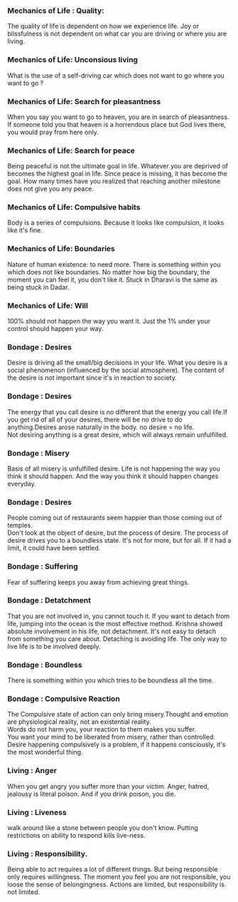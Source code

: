 ### Mechanics of Life : Quality:
The quality of life  is dependent on how we experience life. Joy or blissfulness is not dependent on what car you are driving or where you are living. 

### Mechanics of Life: Unconsious living 
What is the use of a self-driving car which does not want to go where you want to go ?

### Mechanics of Life: Search for pleasantness
When you say you want to go to heaven, you are in search of pleasantness. If someone told you that heaven is a horrendous place but God lives there, you would pray from here only.

### Mechanics of Life: Search for peace
Being peaceful is not the ultimate goal in life. Whatever you are deprived of becomes  the highest goal in life. Since peace is missing, it has become the goal. How many times have you realized that reaching another milestone does not give you any peace.

### Mechanics of Life: Compulsive habits
Body is a series of compulsions. Because it looks like compulsion, it looks like it's fine.

### Mechanics of Life: Boundaries
Nature of human existence: to need more. There is something within you which does not like boundaries. No matter how big the boundary, the moment you can feel it, you don't like it. Stuck in Dharavi is the same as being stuck in Dadar.

### Mechanics of Life: Will
100% should not happen the way you want it. Just the 1% under your control should happen your way.

### Bondage : Desires
Desire is driving all the small/big decisions in your life. What you desire is a social phenomenon (influenced by the social atmosphere). The content of the desire is not important since it's in reaction to society. 

### Bondage : Desires
The energy that you call desire is no different that the energy you call life.If you get rid of all of your desires, there will be no drive to do anything.Desires arose naturally in the body. no desire = no life.    
Not desiring anything is a great desire, which will always remain unfulfilled.

### Bondage : Misery
Basis of all misery is unfulfilled desire. Life is not happening the way you think it should happen. And the way you think it should happen changes everyday.

### Bondage : Desires
People coming out of restaurants seem happier than those coming out of temples.    
Don't look at the object of desire, but the process of desire. The process of desire drives you to a boundless state. It's not for more, but for all. If it had a limit, it could have been settled. 


### Bondage : Suffering
Fear of suffering keeps you away from achieving great things. 

### Bondage : Detatchment
 That you are not involved in, you cannot touch it. If you want to detach from life, jumping into the ocean is the most effective method. Krishna showed absolute involvement in his life, not detachment. It's not easy to detach from something you care about.
Detaching is avoiding life. The only way to live life is to be involved deeply.

### Bondage : Boundless
There is something within you which tries to be boundless all the time.    

### Bondage : Compulsive Reaction
The Compulsive state of action can only bring misery.Thought and emotion are physiological reality, not an existential reality.  
Words do not harm you, your reaction to them makes you suffer.     
You want your mind to be liberated from misery, rather than controlled.   
Desire happening compulsively is a problem, if it happens consciously, it's the most wonderful thing.   

### Living : Anger
When you get angry  you suffer more than your victim. Anger, hatred, jealousy is literal poison. And if you drink poison, you die.

### Living : Liveness
walk around like a stone between people you don't know. Putting restrictions on ability to respond kills live-ness.

### Living : Responsibility. 
Being able to act requires a lot of different things. But being responsible only requires willingness. The moment you feel you are not responsible, you loose the sense of belongingness. Actions are limited, but responsibility is not limited.   










